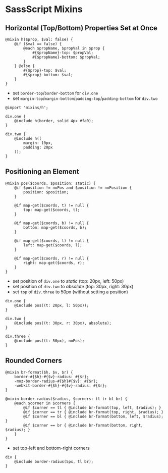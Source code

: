 # SassScript Mixins

## Horizontal (Top/Bottom) Properties Set at Once

```
@mixin h($prop, $val: false) {
	@if ($val == false) {
		@each $propName, $propVal in $prop {
			#{$propName}-top: $propVal;
			#{$propName}-bottom: $propVal;
		}
	} @else {
		#{$prop}-top: $val;
		#{$prop}-bottom: $val;
	}
}
```

* set `border-top`/`border-bottom` for `div.one`
* set `margin-top`/`margin-bottom`/`padding-top`/`padding-bottom` for `div.two`

```
@import 'mixins/h';

div.one {
	@include h(border, solid 4px #fa0);
}

div.two {
	@include h((
		margin: 10px,
		padding: 20px
	));
}
```

## Positioning an Element

```
@mixin pos($coords, $position: static) {
	@if $position != noPos and $position != noPosition {
		position: $position;
	}

	@if map-get($coords, t) != null {
		top: map-get($coords, t);
	}

	@if map-get($coords, b) != null {
		bottom: map-get($coords, b);
	}

	@if map-get($coords, l) != null {
		left: map-get($coords, l);
	}

	@if map-get($coords, r) != null {
		right: map-get($coords, r);
	}
}
```

* set position of `div.one` to _static_ (top: 20px, left: 50px)
* set position of `div.two` to _absolute_ (top: 30px, right: 30px)
* set `top` of `div.three` to 50px (without setting a position)

```
div.one {
	@include pos((t: 20px, l: 50px));
}

div.two {
	@include pos((t: 30px, r: 30px), absolute);
}

div.three {
	@include pos((t: 50px), noPos);
}
```

## Rounded Corners

```
@mixin br-format($h, $v, $r) {
	border-#{$h}-#{$v}-radius: #{$r};
	-moz-border-radius-#{$h}#{$v}: #{$r};
	-webkit-border-#{$h}-#{$v}-radius: #{$r};
}

@mixin border-radius($radius, $corners: tl tr bl br) {
	@each $corner in $corners {
		@if $corner == tl { @include br-format(top, left, $radius); }
		@if $corner == tr { @include br-format(top, right, $radius); }
		@if $corner == bl { @include br-format(bottom, left, $radius); }
		@if $corner == br { @include br-format(bottom, right, $radius); }
	}
}
```

* set top-left and bottom-right corners

```
div {
	@include border-radius(5px, tl br);
}
```